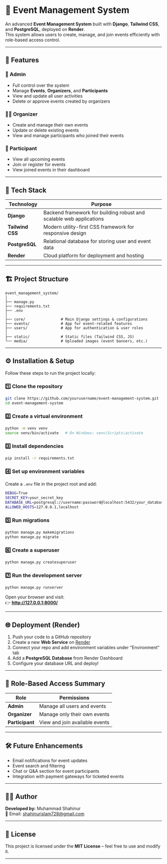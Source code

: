 # 🎉 Event Management System

An advanced **Event Management System** built with **Django**, **Tailwind CSS**, and **PostgreSQL**, deployed on **Render**.  
This system allows users to create, manage, and join events efficiently with role-based access control.

---

## 🚀 Features

### 👑 Admin
- Full control over the system  
- Manage **Events**, **Organizers**, and **Participants**  
- View and update all user activities  
- Delete or approve events created by organizers  

### 🧑‍💼 Organizer
- Create and manage their own events  
- Update or delete existing events  
- View and manage participants who joined their events  

### 🙋 Participant
- View all upcoming events  
- Join or register for events  
- View joined events in their dashboard  

---

## 🧰 Tech Stack

| Technology | Purpose |
|-------------|----------|
| **Django** | Backend framework for building robust and scalable web applications |
| **Tailwind CSS** | Modern utility-first CSS framework for responsive design |
| **PostgreSQL** | Relational database for storing user and event data |
| **Render** | Cloud platform for deployment and hosting |

---

## 🏗️ Project Structure

```
event_management_system/
│
├── manage.py
├── requirements.txt
├── .env
│
├── core/                # Main Django settings & configurations
├── events/              # App for event-related features
├── users/               # App for authentication & user roles
│
├── static/              # Static files (Tailwind CSS, JS)
└── media/               # Uploaded images (event banners, etc.)
```

---

## ⚙️ Installation & Setup

Follow these steps to run the project locally:

### 1️⃣ Clone the repository
```bash
git clone https://github.com/yourusername/event-management-system.git
cd event-management-system
```

### 2️⃣ Create a virtual environment
```bash
python -m venv venv
source venv/bin/activate   # On Windows: venv\Scripts\activate
```

### 3️⃣ Install dependencies
```bash
pip install -r requirements.txt
```

### 4️⃣ Set up environment variables
Create a `.env` file in the project root and add:
```bash
DEBUG=True
SECRET_KEY=your_secret_key
DATABASE_URL=postgresql://username:password@localhost:5432/your_database
ALLOWED_HOSTS=127.0.0.1,localhost
```

### 5️⃣ Run migrations
```bash
python manage.py makemigrations
python manage.py migrate
```

### 6️⃣ Create a superuser
```bash
python manage.py createsuperuser
```

### 7️⃣ Run the development server
```bash
python manage.py runserver
```

Open your browser and visit:  
👉 **http://127.0.0.1:8000/**

---

## 🌐 Deployment (Render)

1. Push your code to a GitHub repository  
2. Create a new **Web Service** on [Render](https://render.com)  
3. Connect your repo and add environment variables under “Environment” tab  
4. Add a **PostgreSQL Database** from Render Dashboard  
5. Configure your database URL and deploy!

---

## 🧩 Role-Based Access Summary

| Role | Permissions |
|------|--------------|
| **Admin** | Manage all users and events |
| **Organizer** | Manage only their own events |
| **Participant** | View and join available events |

---


## 🛠️ Future Enhancements
- Email notifications for event updates  
- Event search and filtering  
- Chat or Q&A section for event participants  
- Integration with payment gateways for ticketed events  

---

## 🧑‍💻 Author

**Developed by:** Muhammad Shahinur  
📧 Email: shahinurislam728@gmail.com

---

## 📜 License
This project is licensed under the **MIT License** – feel free to use and modify it.

---
